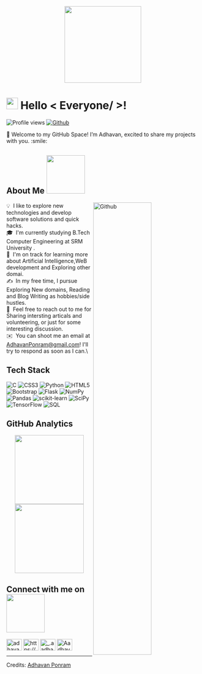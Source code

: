<p align="center">
    <img width="200" src="https://i.pinimg.com/564x/80/ec/5d/80ec5d55bd583dcff4645a123874f2e3.jpg">
</p>

<h1>  <img src = "https://raw.githubusercontent.com/MartinHeinz/MartinHeinz/master/wave.gif" width = 30px> Hello < Everyone/ >! </h1>
<p align='center'>
</p>


![Profile views](https://visitor-badge.glitch.me/badge?page_id=AdhavanHero.AdhavanHero)
[![Github](https://img.shields.io/github/followers/AdhavanHero?label=Follow&style=social)](https://github.com/AdhavanHero)

<div size='20px'> 🚀 Welcome to my GitHub Space! I’m Adhavan, excited to share my projects with you. :smile: 
</div>

<h2> About Me <img src = "https://media0.giphy.com/media/KDDpcKigbfFpnejZs6/giphy.gif?cid=ecf05e47oy6f4zjs8g1qoiystc56cu7r9tb8a1fe76e05oty&rid=giphy.gif" width = 100px></h2>

<img width="55%" align="right" alt="Github" src="https://raw.githubusercontent.com/onimur/.github/master/.resources/git-header.svg" />

💡 &nbsp;I like to explore new technologies and develop software solutions and quick hacks.\
🎓 &nbsp;I'm currently studying B.Tech Computer Engineering at SRM University .\
🌱 &nbsp;I'm on track for learning more about Artificial Intelligence,WeB development and Exploring other domai.\
✍️ &nbsp;In my free time, I pursue Exploring New domains, Reading and Blog Writing as hobbies/side hustles.\
💬 &nbsp;Feel free to reach out to me for Sharing intersting articals and volunteering, or just for some interesting discussion.\
✉️ &nbsp;You can shoot me an email at AdhavanPonram@gmail.com! I'll try to respond as soon as I can.\



<h2>Tech Stack</h2>

![C](https://img.shields.io/badge/c-%2300599C.svg?style=for-the-badge&logo=c&logoColor=white) ![CSS3](https://img.shields.io/badge/css3-%231572B6.svg?style=for-the-badge&logo=css3&logoColor=white) ![Python](https://img.shields.io/badge/python-3670A0?style=for-the-badge&logo=python&logoColor=ffdd54) ![HTML5](https://img.shields.io/badge/html5-%23E34F26.svg?style=for-the-badge&logo=html5&logoColor=white) ![Bootstrap](https://img.shields.io/badge/bootstrap-%23563D7C.svg?style=for-the-badge&logo=bootstrap&logoColor=white) ![Flask](https://img.shields.io/badge/flask-%23000.svg?style=for-the-badge&logo=flask&logoColor=white) ![NumPy](https://img.shields.io/badge/numpy-%23013243.svg?style=for-the-badge&logo=numpy&logoColor=white) ![Pandas](https://img.shields.io/badge/pandas-%23150458.svg?style=for-the-badge&logo=pandas&logoColor=white) ![scikit-learn](https://img.shields.io/badge/scikit--learn-%23F7931E.svg?style=for-the-badge&logo=scikit-learn&logoColor=white) ![SciPy](https://img.shields.io/badge/SciPy-%230C55A5.svg?style=for-the-badge&logo=scipy&logoColor=%white) ![TensorFlow](https://img.shields.io/badge/TensorFlow-%23FF6F00.svg?style=for-the-badge&logo=TensorFlow&logoColor=white) ![SQL](https://img.shields.io/badge/SQL-307998?style=for-the-badge&logo=sql&logoColor=white)


<h2>GitHub Analytics</h2>

<p align="center">
<a href="https://github.com/AdhavanHero">
  <img height="180em" src="https://github-readme-stats-eight-theta.vercel.app/api?username=AdhavanHero&show_icons=true&theme=algolia&include_all_commits=true&count_private=true"/>
  <img height="180em" src="https://github-readme-stats-eight-theta.vercel.app/api/top-langs/?username=Adhavanhero&layout=compact&langs_count=8&theme=algolia"/>
</a>
</p>

<h2> Connect with me on <img src='https://raw.githubusercontent.com/ShahriarShafin/ShahriarShafin/main/Assets/handshake.gif' width="100px"> </h2>

<p align="left">
<a href="https://twitter.com/adhavanadhava11" target="blank"><img align="center" src="https://raw.githubusercontent.com/rahuldkjain/github-profile-readme-generator/master/src/images/icons/Social/twitter.svg" alt="adhavanadhava11" height="30" width="40" /></a>
<a href="https://linkedin.com/in/https://www.linkedin.com/in/adhavan-ponram-3377671ab/" target="blank"><img align="center" src="https://raw.githubusercontent.com/rahuldkjain/github-profile-readme-generator/master/src/images/icons/Social/linked-in-alt.svg" alt="https://www.linkedin.com/in/adhavan-ponram-3377671ab/" height="30" width="40" /></a>
<a href="https://instagram.com/_.aadhavan_" target="blank"><img align="center" src="https://raw.githubusercontent.com/rahuldkjain/github-profile-readme-generator/master/src/images/icons/Social/instagram.svg" alt="_.aadhavan_" height="30" width="40" /></a>
<a href="https://discord.gg/Aadhavan#7838" target="blank"><img align="center" src="https://raw.githubusercontent.com/rahuldkjain/github-profile-readme-generator/master/src/images/icons/Social/discord.svg" alt="Aadhavan#7838" height="30" width="40" /></a>
</p>




</p>

-----
Credits: [Adhavan Ponram](https://github.com/AdhavanHero)



